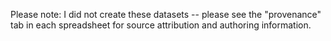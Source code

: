 Please note: I did not create these datasets -- please see the "provenance" tab in each spreadsheet for source attribution and authoring information.
